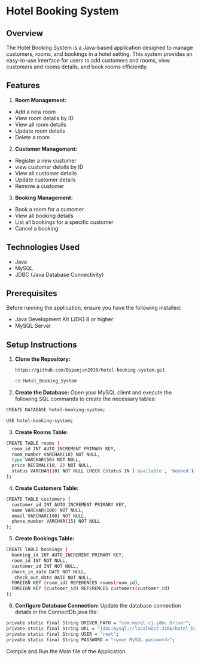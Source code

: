 # Hotel Booking System

## Overview

The Hotel Booking System is a Java-based application designed to manage customers, rooms, and bookings in a hotel setting. This system provides an easy-to-use interface for users to add customers and rooms, view customers and rooms details, and book rooms efficiently.

## Features

1.	**Room Management:**
- Add a new room
- View room details by ID
- View all room details
- Update room details
- Delete a room
2. **Customer Management:**
- Register a new customer
- view customer details by ID
- View all customer details
- Update customer details
- Remove a customer
3.	**Booking Management:**
- Book a room for a customer
- View all booking details
- List all bookings for a specific customer
- Cancel a booking

## Technologies Used

- Java
- MySQL
- JDBC (Java Database Connectivity)

## Prerequisites

Before running the application, ensure you have the following installed:

- Java Development Kit (JDK) 8 or higher
- MySQL Server

## Setup Instructions

1. **Clone the Repository:**
   ```bash
   https://github.com/Dipanjan2910/hotel-booking-system.git
   ```
   ```bash
   cd Hotel_Booking_System
   ```

2. **Create the Database:**
Open your MySQL client and execute the following SQL commands to create the necessary tables:

```bash
CREATE DATABASE hotel-booking-system;
```

```bash
USE hotel-booking-system;
```

3. **Create Rooms Table:**
```bash
CREATE TABLE rooms (
  room_id INT AUTO_INCREMENT PRIMARY KEY,
  room_number VARCHAR(10) NOT NULL,
  type VARCHAR(50) NOT NULL,
  price DECIMAL(10, 2) NOT NULL,
  status VARCHAR(10) NOT NULL CHECK (status IN ('available', 'booked'))
);
```

4. **Create Customers Table:** 
```bash
CREATE TABLE customers (
  customer_id INT AUTO_INCREMENT PRIMARY KEY,
  name VARCHAR(100) NOT NULL,
  email VARCHAR(100) NOT NULL,
  phone_number VARCHAR(15) NOT NULL
);
```

5. **Create Bookings Table:**
```bash
CREATE TABLE bookings (
  booking_id INT AUTO_INCREMENT PRIMARY KEY,
  room_id INT NOT NULL,
  customer_id INT NOT NULL,
  check_in_date DATE NOT NULL,
   check_out_date DATE NOT NULL,
  FOREIGN KEY (room_id) REFERENCES rooms(room_id),
  FOREIGN KEY (customer_id) REFERENCES customers(customer_id)
);
```

6. **Configure Database Connection:**
Update the database connection details in the ConnectDb.java file:
```bash
private static final String DRIVER_PATH = "com.mysql.cj.jdbc.Driver";
private static final String URL = "jdbc:mysql://localhost:3306/hotel_booking_system";
private static final String USER = "root";
private static final String PASSWORD = "<your MySQL password>";
```

Compile and Run the Main file of the Application.


